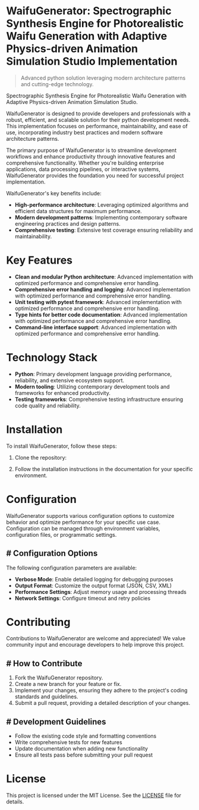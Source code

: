 <!-- fallback_WaifuGenerator_20250803184402_83953 -->

# WaifuGenerator: Spectrographic Synthesis Engine for Photorealistic Waifu Generation with Adaptive Physics-driven Animation Simulation Studio Implementation
> Advanced python solution leveraging modern architecture patterns and cutting-edge technology.

Spectrographic Synthesis Engine for Photorealistic Waifu Generation with Adaptive Physics-driven Animation Simulation Studio.

WaifuGenerator is designed to provide developers and professionals with a robust, efficient, and scalable solution for their python development needs. This implementation focuses on performance, maintainability, and ease of use, incorporating industry best practices and modern software architecture patterns.

The primary purpose of WaifuGenerator is to streamline development workflows and enhance productivity through innovative features and comprehensive functionality. Whether you're building enterprise applications, data processing pipelines, or interactive systems, WaifuGenerator provides the foundation you need for successful project implementation.

WaifuGenerator's key benefits include:

* **High-performance architecture**: Leveraging optimized algorithms and efficient data structures for maximum performance.
* **Modern development patterns**: Implementing contemporary software engineering practices and design patterns.
* **Comprehensive testing**: Extensive test coverage ensuring reliability and maintainability.

# Key Features

* **Clean and modular Python architecture**: Advanced implementation with optimized performance and comprehensive error handling.
* **Comprehensive error handling and logging**: Advanced implementation with optimized performance and comprehensive error handling.
* **Unit testing with pytest framework**: Advanced implementation with optimized performance and comprehensive error handling.
* **Type hints for better code documentation**: Advanced implementation with optimized performance and comprehensive error handling.
* **Command-line interface support**: Advanced implementation with optimized performance and comprehensive error handling.

# Technology Stack

* **Python**: Primary development language providing performance, reliability, and extensive ecosystem support.
* **Modern tooling**: Utilizing contemporary development tools and frameworks for enhanced productivity.
* **Testing frameworks**: Comprehensive testing infrastructure ensuring code quality and reliability.

# Installation

To install WaifuGenerator, follow these steps:

1. Clone the repository:


2. Follow the installation instructions in the documentation for your specific environment.

# Configuration

WaifuGenerator supports various configuration options to customize behavior and optimize performance for your specific use case. Configuration can be managed through environment variables, configuration files, or programmatic settings.

## # Configuration Options

The following configuration parameters are available:

* **Verbose Mode**: Enable detailed logging for debugging purposes
* **Output Format**: Customize the output format (JSON, CSV, XML)
* **Performance Settings**: Adjust memory usage and processing threads
* **Network Settings**: Configure timeout and retry policies

# Contributing

Contributions to WaifuGenerator are welcome and appreciated! We value community input and encourage developers to help improve this project.

## # How to Contribute

1. Fork the WaifuGenerator repository.
2. Create a new branch for your feature or fix.
3. Implement your changes, ensuring they adhere to the project's coding standards and guidelines.
4. Submit a pull request, providing a detailed description of your changes.

## # Development Guidelines

* Follow the existing code style and formatting conventions
* Write comprehensive tests for new features
* Update documentation when adding new functionality
* Ensure all tests pass before submitting your pull request

# License

This project is licensed under the MIT License. See the [LICENSE](https://github.com/xgek/WaifuGenerator/blob/main/LICENSE) file for details.
